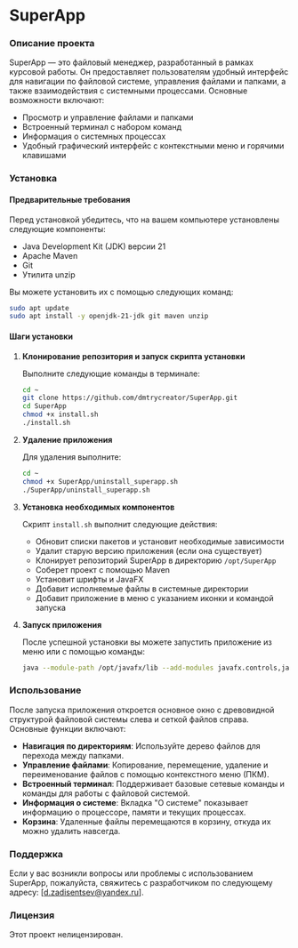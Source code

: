 # SuperApp

### Описание проекта

SuperApp — это файловый менеджер, разработанный в рамках курсовой работы. Он предоставляет пользователям удобный интерфейс для навигации по файловой системе, управления файлами и папками, а также взаимодействия с системными процессами. Основные возможности включают:

- Просмотр и управление файлами и папками
- Встроенный терминал с набором команд
- Информация о системных процессах
- Удобный графический интерфейс с контекстными меню и горячими клавишами

### Установка

#### Предварительные требования

Перед установкой убедитесь, что на вашем компьютере установлены следующие компоненты:

- Java Development Kit (JDK) версии 21
- Apache Maven
- Git
- Утилита unzip

Вы можете установить их с помощью следующих команд:

```bash
sudo apt update
sudo apt install -y openjdk-21-jdk git maven unzip
```

#### Шаги установки

1. **Клонирование репозитория и запуск скрипта установки**

   Выполните следующие команды в терминале:

   ```bash
   cd ~
   git clone https://github.com/dmtrycreator/SuperApp.git
   cd SuperApp
   chmod +x install.sh
   ./install.sh
   ```

2. **Удаление приложения**

   Для удаления выполните:

   ```bash
   cd ~
   chmod +x SuperApp/uninstall_superapp.sh
   ./SuperApp/uninstall_superapp.sh
   ```
   
3. **Установка необходимых компонентов**

   Скрипт `install.sh` выполнит следующие действия:
   
   - Обновит списки пакетов и установит необходимые зависимости
   - Удалит старую версию приложения (если она существует)
   - Клонирует репозиторий SuperApp в директорию `/opt/SuperApp`
   - Соберет проект с помощью Maven
   - Установит шрифты и JavaFX
   - Добавит исполняемые файлы в системные директории
   - Добавит приложение в меню с указанием иконки и командой запуска

4. **Запуск приложения**

   После успешной установки вы можете запустить приложение из меню или с помощью команды:

   ```bash
   java --module-path /opt/javafx/lib --add-modules javafx.controls,javafx.fxml -jar /opt/SuperApp/target/KR_SuperApp-1.0-SNAPSHOT.jar
   ```

### Использование

После запуска приложения откроется основное окно с древовидной структурой файловой системы слева и сеткой файлов справа. Основные функции включают:

- **Навигация по директориям**: Используйте дерево файлов для перехода между папками.
- **Управление файлами**: Копирование, перемещение, удаление и переименование файлов с помощью контекстного меню (ПКМ).
- **Встроенный терминал**: Поддерживает базовые сетевые команды и команды для работы с файловой системой.
- **Информация о системе**: Вкладка "О системе" показывает информацию о процессоре, памяти и текущих процессах.
- **Корзина**: Удаленные файлы перемещаются в корзину, откуда их можно удалить навсегда.

### Поддержка

Если у вас возникли вопросы или проблемы с использованием SuperApp, пожалуйста, свяжитесь с разработчиком по следующему адресу: [d.zadisentsev@yandex.ru].

### Лицензия

Этот проект нелицензирован.

